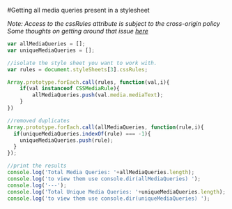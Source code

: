 #Getting all media queries present in a stylesheet 


*Note: Access to the cssRules attribute is subject to the cross-origin policy*  
*Some thoughts on getting around that issue [here](http://stackoverflow.com/questions/3211536/accessing-cross-domain-style-sheet-with-cssrules)* 

```javascript
var allMediaQueries = [];
var uniqueMediaQueries = [];

//isolate the style sheet you want to work with. 
var rules = document.styleSheets[3].cssRules;

Array.prototype.forEach.call(rules, function(val,i){
    if(val instanceof CSSMediaRule){
        allMediaQueries.push(val.media.mediaText);
    }
})

//removed duplicates 
Array.prototype.forEach.call(allMediaQueries, function(rule,i){  
  if(uniqueMediaQueries.indexOf(rule) === -1){
    uniqueMediaQueries.push(rule);
  }
});

//print the results 
console.log('Total Media Queries: '+allMediaQueries.length);
console.log('to view them use console.dir(allMediaQueries) ');
console.log('---');
console.log('Total Unique Media Queries: '+uniqueMediaQueries.length);
console.log('to view them use console.dir(uniqueMediaQueries) ');

```